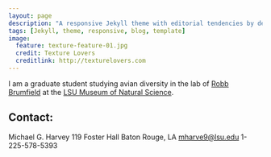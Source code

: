 ```yaml
---
layout: page
description: "A responsive Jekyll theme with editorial tendencies by designer Michael Rose."
tags: [Jekyll, theme, responsive, blog, template]
image:
  feature: texture-feature-01.jpg
  credit: Texture Lovers
  creditlink: http://texturelovers.com
---
```


I am a graduate student studying avian diversity in the lab of [Robb Brumfield](http://www.museum.lsu.edu/brumfield.html) at the [LSU Museum of Natural Science](http://appl003.lsu.edu/natsci/lmns.nsf/index).

## Contact:

   Michael G. Harvey
   119 Foster Hall
   Baton Rouge, LA
   mharve9@lsu.edu
   1-225-578-5393